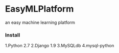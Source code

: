 # EasyMLPlatform
an easy machine learning platform
### Install
1.Python 2.7
2.Django 1.9
3.MySQLdb
4.mysql-python

